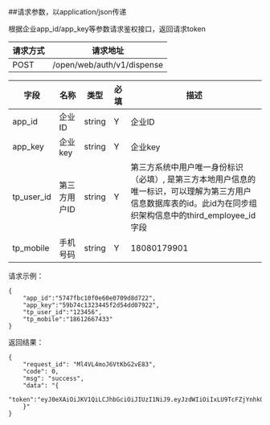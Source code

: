 ##请求参数，以application/json传递


根据企业app_id/app_key等参数请求鉴权接口，返回请求token

请求方式|请求地址
----|---
POST|/open/web/auth/v1/dispense



字段|名称|类型|必填|描述
--|----|---|---|---
app\_id|企业ID|string|Y|企业ID
app\_key |企业key|string|Y|企业key
tp_user_id|第三方用户ID |string|Y|第三方系统中用户唯一身份标识（必填）, 是第三方本地用户信息的唯一标识，可以理解为第三方用户信息数据库表的id。此id为在同步组织架构信息中的third_employee_id字段
tp_mobile |手机号码|string|Y|18080179901

请求示例：

```
{
	"app_id":"5747fbc10f0e60e0709d8d722",
	"app_key":"59b74c1323445f2d54dd07922",
	"tp_user_id":"123456",
	"tp_mobile":"18612667433"
}
```
返回结果：

```
{
    "request_id": "Ml4VL4moJ6VtKbG2vE83",
    "code": 0,
    "msg": "success",
    "data": "{
			"token":"eyJ0eXAiOiJKV1QiLCJhbGciOiJIUzI1NiJ9.eyJzdWIiOiIxLU9TcFZjYnhkOXc0SlFhK0FwaVRDbU5MbjVCRnNv"
    }"
}

```
